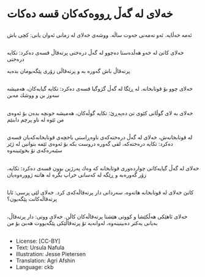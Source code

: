 # خەلای لە گەڵ ڕووەكەكان قسە دەكات

##
ئەمە خەڵایە. ئەو تەمەنی حەوت ساڵە. ووشەی خەلای لە زمانی ئەوان یانی: كچی باش

##
خەلای كاتێ لە خەو هەڵدەستا دەچوو لە گەڵ درەختی پرتەقاڵ قسەی دەكرد: تكایە درەختی

پرتەقاڵ باش گەورە بە و پرتەقاڵی زۆری پێگەیومان بدەیە

##
خەلای چوو بۆ قوتابخانە. لە ڕێگا لە گەڵ گژوگیا قسەی دەكرد: تكایە گیایەكان، هەمیشە سەوز بن و ووشك مەبن

##
خەلای بە لای گوڵانی كێوی تێ دەپەڕێ: تكایە گوڵەكان، هەمیشە خونچە بدەن بۆ ئەوەی من ئێوە لە ناو پرچم دابنێم

##
لە قوتابخانەش، خەلای لە گەڵ درەختەكەی ناوەڕاستی باخچەی قوتابخانەكەیان قسەی دەكرد: تكایە درەختەكە، لقی گەورە دروست بكە بۆ ئەوەی ئێمە بتوانین لە ژێر سێبەرەكەی تۆ بخوێنینەوە

##
خەلای لە گەڵ گیایەكانی چواردەوری قوتابخانە كە وەك پەرژین بوون قسەی دەكرد: تكایە، زۆر گەورەبە و ڕێگە لە كەسانی خراپ بگرە لە هاتنە ژوورەوەیان

##
كاتێ خەلای لە قوتابخانە هاتەوە، سەردانی دار پرتەقاڵەكەی كرد. خەلای لێی پرسی: ئایا پرتەقاڵەكانت پێگەیون؟

##
خەلای ئاهێكی هەڵكێشا و كووتی هێشتا پرتەقاڵەكان كاڵن. خەلای ووتی: دار پرتەقاڵ، بەیانی یەكتر دەبینینەوە، لەوانەیە تۆ پرتەقاڵێكی پێگەیووت هەبێ بۆ من

##
* License: [CC-BY]
* Text: Ursula Nafula
* Illustration: Jesse Pietersen
* Translation: Agri Afshin
* Language: ckb
